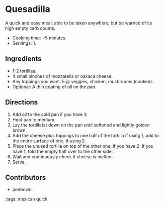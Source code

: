# Quesadilla

A quick and easy meal, able to be taken anywhere, but be warned of its high
empty carb counts.

- Cooking time: ~5 minutes.
- Servings: 1.

## Ingredients

- 1-2 tortillas.
- 4 small pinches of mozzarella or oaxaca cheese.
- Any toppings you want. E.g: veggies, chicken, mushrooms (cooked).
- Optional: A thin coating of oil on the pan.

## Directions

1. Add oil to the cold pan if you have it.
2. Heat pan to medium.
3. Lay the tortilla(s) down on the pan until softened and lightly golden brown.
4. Add the cheese plus toppings to one half of the tortilla if using 1, add to
   the entire surface of one, if using 2.
5. Place the unused tortilla on top of the other one, if you have 2. If you have
   1, fold the empty half over to the other side.
6. Wait and continuously check if cheese is melted.
7. Serve.

## Contributors

- peebowo.

;tags: mexican quick
